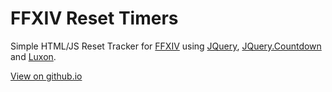 # FFXIV Reset Timers

Simple HTML/JS Reset Tracker for [FFXIV](https://www.finalfantasyxiv.com/) using [JQuery](https://jquery.com/), [JQuery.Countdown](http://hilios.github.io/jQuery.countdown/) and [Luxon](https://moment.github.io/luxon/).

[View on github.io](https://speedy321.github.io/ffxiv_reset_timers/)